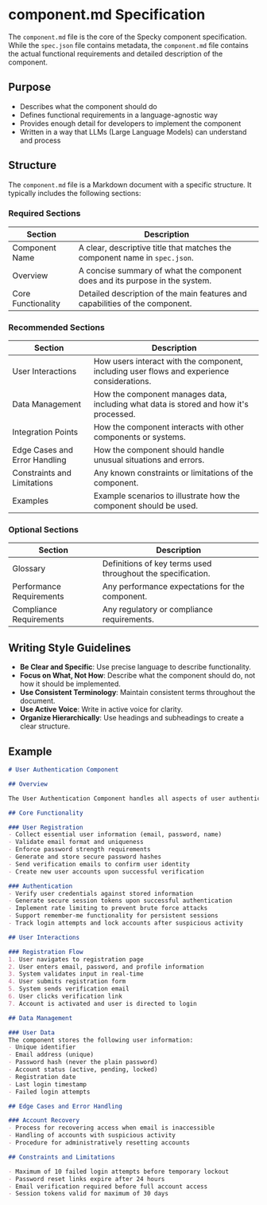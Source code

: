 # component.md Specification

The `component.md` file is the core of the Specky component specification. While the `spec.json` file contains metadata, the `component.md` file contains the actual functional requirements and detailed description of the component.

## Purpose

- Describes what the component should do
- Defines functional requirements in a language-agnostic way
- Provides enough detail for developers to implement the component
- Written in a way that LLMs (Large Language Models) can understand and process

## Structure

The `component.md` file is a Markdown document with a specific structure. It typically includes the following sections:

### Required Sections

| Section | Description |
|---------|-------------|
| Component Name | A clear, descriptive title that matches the component name in `spec.json`. |
| Overview | A concise summary of what the component does and its purpose in the system. |
| Core Functionality | Detailed description of the main features and capabilities of the component. |

### Recommended Sections

| Section | Description |
|---------|-------------|
| User Interactions | How users interact with the component, including user flows and experience considerations. |
| Data Management | How the component manages data, including what data is stored and how it's processed. |
| Integration Points | How the component interacts with other components or systems. |
| Edge Cases and Error Handling | How the component should handle unusual situations and errors. |
| Constraints and Limitations | Any known constraints or limitations of the component. |
| Examples | Example scenarios to illustrate how the component should be used. |

### Optional Sections

| Section | Description |
|---------|-------------|
| Glossary | Definitions of key terms used throughout the specification. |
| Performance Requirements | Any performance expectations for the component. |
| Compliance Requirements | Any regulatory or compliance requirements. |

## Writing Style Guidelines

- **Be Clear and Specific**: Use precise language to describe functionality.
- **Focus on What, Not How**: Describe what the component should do, not how it should be implemented.
- **Use Consistent Terminology**: Maintain consistent terms throughout the document.
- **Use Active Voice**: Write in active voice for clarity.
- **Organize Hierarchically**: Use headings and subheadings to create a clear structure.

## Example

```markdown
# User Authentication Component

## Overview

The User Authentication Component handles all aspects of user authentication including registration, login, logout, password management, and session handling. It provides secure, reliable authentication services that can be integrated with any application requiring user identity verification.

## Core Functionality

### User Registration
- Collect essential user information (email, password, name)
- Validate email format and uniqueness
- Enforce password strength requirements
- Generate and store secure password hashes
- Send verification emails to confirm user identity
- Create new user accounts upon successful verification

### Authentication
- Verify user credentials against stored information
- Generate secure session tokens upon successful authentication
- Implement rate limiting to prevent brute force attacks
- Support remember-me functionality for persistent sessions
- Track login attempts and lock accounts after suspicious activity

## User Interactions

### Registration Flow
1. User navigates to registration page
2. User enters email, password, and profile information
3. System validates input in real-time
4. User submits registration form
5. System sends verification email
6. User clicks verification link
7. Account is activated and user is directed to login

## Data Management

### User Data
The component stores the following user information:
- Unique identifier
- Email address (unique)
- Password hash (never the plain password)
- Account status (active, pending, locked)
- Registration date
- Last login timestamp
- Failed login attempts

## Edge Cases and Error Handling

### Account Recovery
- Process for recovering access when email is inaccessible
- Handling of accounts with suspicious activity
- Procedure for administratively resetting accounts

## Constraints and Limitations

- Maximum of 10 failed login attempts before temporary lockout
- Password reset links expire after 24 hours
- Email verification required before full account access
- Session tokens valid for maximum of 30 days